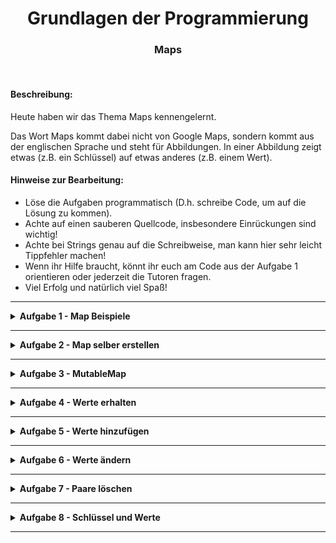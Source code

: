 <h1 align="center">Grundlagen der Programmierung</h1>
<h3 align="center">Maps</h3>
<br>

#### Beschreibung:

Heute haben wir das Thema Maps kennengelernt.

Das Wort Maps kommt dabei nicht von Google Maps, sondern kommt aus der englischen 
Sprache und steht für Abbildungen. In einer Abbildung zeigt etwas
(z.B. ein Schlüssel) auf etwas anderes (z.B. einem Wert).


#### Hinweise zur Bearbeitung:

- Löse die Aufgaben programmatisch (D.h. schreibe Code, um auf die Lösung zu kommen).
- Achte auf einen sauberen Quellcode, insbesondere Einrückungen sind wichtig!
- Achte bei Strings genau auf die Schreibweise, man kann hier sehr leicht Tippfehler machen!
- Wenn ihr Hilfe braucht, könnt ihr euch am Code aus der Aufgabe 1 orientieren
oder jederzeit die Tutoren fragen.
- Viel Erfolg und natürlich viel Spaß!

---

<details>
<summary> <b> Aufgabe 1 - Map Beispiele </b> </summary>

Heute hast du in der Vorlesung Maps und MutableMaps kennengelernt.
Eine Map ist eine Anordnung von Paaren (englisch: entry).
Ein Paar besteht dabei aus einem Schlüssel (englisch: key) und einem Wert (englisch: value).  
- Schaue dir die Datei in Aufgabe1 an und versuche diese zu verstehen. 
- Setze einen Breakpoint in Zeile 6 und führe den Code im Debug-Modus Zeile für Zeile aus. 

**Modul für die Aufgabe:** *Aufgabe1*  
**Datei für die Aufgabe:** *01_MapBeispiele.kt*

</details>

---

<details>
<summary> <b> Aufgabe 2 - Map selber erstellen </b> </summary>

In dieser Aufgabe üben wir das Erstellen von Maps.  
Wenn ihr Hilfe braucht, schaut euch in Aufgabe1 an, wie eine Map bzw. 
eine MutableMap erstellt wurde.  
 
- Vervollständige zuerst die map `telefonNummerListe`, sodass sie zu Beginn diese Paare hat:
```
"Peter" -> 2487503
"Bernd" -> 3465081
"Ludolf" -> 3985292
```

- Vervollständige nun die map mit dem Namen `emailListe`, sodass der Schlüssel 
vom Typ String und der Wert vom Typ String ist. Zusätzlich soll die Map zu Beginn diese Paare haben:
```
"Peter" -> "peter123@gmail.com"
"Sabrina" -> "sabi-cool@gmx.de"
"Tobi" -> "titantobi@gamer.net"
```


**Modul für die Aufgabe:** *Aufgabe2*  
**Datei für die Aufgabe:** *2_MapsAnlegen.kt*


</details>

---

<details>
<summary> <b> Aufgabe 3 - MutableMap </b> </summary>


a) Erstelle eine Map über Waren und ihren Preisen.
- Erstelle eine Map, der Schlüssel ist vom Typ String und
  der Wert ist vom Typ Double.
- Die Map soll initial (also zu Beginn) mit folgenden Paaren gefüllt sein:  
```
"Schokolade" -> 1.99  
"Banane" -> 0.29  
"Yoghurt" -> 0.49  
"Müsli" -> 2.99
```
b) Erstelle eine MutableMap über Personennamen und ihren Lieblingstieren.
- Erstelle eine Map, der Schlüssel ist vom Typ String und
  der Wert ist vom Typ String.
- Die Map soll initial mit folgenden Paaren gefüllt sein:  
``` 
"Berta" -> "Hunde"  
"Frank" -> "Katzen"  
"Luis" -> "Hunde"  
"Sylvia" -> "Eulen"
```

c) Erstelle eine Map über Hausnummern und der Hausfarbe.
- Erstelle eine Map, der Schlüssel ist vom Typ Int und 
  der Wert ist vom Typ String.
- Die Map soll initial mit folgenden Paaren gefüllt sein:  
```
  12 -> "Rot"  
  45 -> "Blau"  
  23 -> "Gelb"  
  28 -> "Grün"  
```
**Modul für die Aufgabe:** *Aufgabe3*  
**Datei für die Aufgabe:** *3_MapsAnlegen.kt*
</details>


---

<details>
<summary> <b> Aufgabe 4 - Werte erhalten </b>
</summary>

In dieser Aufgabe geht es darum, wie man Werte aus einer Map erhält.
Oftmals hat man einen Schlüssel (key) gegeben und möchte den Wert (value) 
haben, auf den der Schlüssel zeigt.

a) Gegeben ist folgende Map:  
```
      "Berta" -> "Hunde"  
      "Frank" -> "Katzen"  
      "Luis" -> "Mäuse"  
      "Sylvia" -> "Eulen"
      "Hans" -> "Fau"
```

Die Map mappt von Person zu ihrem Lieblingstier. Schreibe sie in die Datei. 
Verwende die Index[] Schreibweise, 
wie in Aufgabe 1 oder in der Vorlesung gezeigt, um folgende Werte auszugeben.
- Was ist das Lieblingstier von Frank?
- Was ist das Lieblingstier von Sylvia? 
- Was ist das Lieblingstier von Hans?

b) Gegeben ist folgende Map:  
Die Map mappt von Hausnummer zu Hausfarbe.
```
12 -> "Rot"  
45 -> "Blau"  
23 -> "Gelb"  
28 -> "Grün"  
36 -> "Lila"  
92 -> "Rosa"  
```
- Erstelle eine geeignete Map mit den genannten Paaren.
- Lese den Wert aus der Map aus und weise ihn einer Variable zu,   
gib dann die Variable in der Konsole aus.
- Verwende in deiner Lösung die Index[] Schreibweise, um folgende Werte auszugeben.
  - Welche Hausfarbe hat das Haus mit der Nummer 28? 
  - Welche Hausfarbe hat das Haus mit der Nummer 45?
  - Welche Hausfarbe hat das Haus mit der Nummer 81?

**Modul für die Aufgabe:** *Aufgabe4*  
**Datei für die Aufgabe:** *4_WerteAbfragen.kt*

</details>

---

<details>
<summary> <b> Aufgabe 5 - Werte hinzufügen </b>
</summary>

a) Gegeben ist eine MutableMap, die jeder Person ihr Lieblingstier zuweist..

- Füge der MutableMap die folgenden Paare hinzu.
  - "Tim" -> "Schildkröte"
  - "Fabian" -> "Papagei"
  - "Jannik" -> "Schlange"

b)   
Was passiert, wenn du der MutableMap das Paar "Bernd" -> "Igel" hinzufügst?
Was passiert, wenn du der MutableMap das Paar "Luis" -> "Mäuse" hinzufügst?

c)

- Es ist wieder eine Mutable Map gegeben. 
Diese Map gib uns das Ergebnis einer Zahl als Potenz mit verschiedenen Exponenten.  
Füge dieser Map nun die 3 nächsten Paare hinzu. 
Anschließend drucke die fertige Map auf der Konsole aus.

- Wie sieht das Ergebnis aus, wenn du den Wert der Zahl änderst? 

**Modul für die Aufgabe:** *Aufgabe5*  
**Datei für die Aufgabe:** *5_WerteHinzufügen.kt*

</details>

---
<details>
<summary> <b> Aufgabe 6 - Werte ändern </b>
</summary>

Wir können auch die Werte bereits vorhandener Paare ändern.
Schreibe deine Lösungen in die Datei für diese Aufgabe.

a) Gegeben ist folgende MutableMap:  
Die MutableMap mappt von einer Person zu ihrem Lieblingstier.

- Löse die folgenden Teilaufgaben:
  - Ändere den Wert des Paares "Berta" -> "Hunde" zu "Berta" -> "Esel"
  - Ändere den Wert des Paares "Sylvia" -> "Eulen" zu "Sylvia" -> "Pferde"
  - Ändere den Wert des Paares "Frank" -> "Katzen" zu "Frank" -> "Spechte"
  - Ändere den Wert des Paares "Luis" -> "Mäuse" zu "Luis" -> "Spechte"

b) Fragen:
- Kann eine Map oder MutableMap diese zwei Paare enthalten?  
    "Berta" -> "Hunde"    
    "Berta" -> "Katzen"
  - Falls nein, was müsste man ändern, damit es möglich ist?

**Modul für die Aufgabe:** *Aufgabe6*  
**Datei für die Aufgabe:** *6_WerteHinzufügen.kt*
</details>

---
<details>
<summary> <b> Aufgabe 7 - Paare löschen </b>
</summary>

In dieser Aufgabe geht es um das Löschen von Paaren in Maps.

Gegeben ist folgende MutableMap:  
Die MutableMap mappt von einer Person zu ihrem Lieblingstier.

a)
- Löse die folgenden Teilaufgaben:
  - Verwende den Schlüssel "Frank", um das Paar "Frank" -> "Katzen" aus der MutableMap zu löschen.
  - Verwende den Schlüssel "Hans", um das Paar "Hans" -> "Fau" aus der MutableMap zu löschen.
  - Gebe die MutableMap aus. Die MutableMap sollte jetzt nur noch aus den folgenden Einträgen bestehen:  
```
  "Berta" -> "Hunde"  
  "Luis" -> "Mäuse"  
  "Sylvia" -> "Eulen"
```

b)
- Verwende jetzt den Schlüssel "Luis" und den Wert "Mäuse" um das Paar 
"Luis" -> "Mäuse" aus der MutableMap zu entfernen.  
Weise den Rückgabewert der .remove()-Funktion einer Variable zu und gib diese Variable in der Konsole aus.

- Verwende jetzt die Funktion remove(schlüssel, wert)
(in der Vorlesung dargestellt als remove(key, value)) mit folgenden 
Schlüssel "Frank" und Wert "Mäuse". Weise den Rückgabewert einer Variable zu und gib 
diese Variable in der Konsole aus.
  - Was wird ausgegeben? Und wieso?

**Modul für die Aufgabe:** *Aufgabe7*  
**Datei für die Aufgabe:** *7_PaareLöschen.kt*
</details>

---

<details>
<summary> <b> Aufgabe 8 - Schlüssel und Werte </b> </summary>

a)

Gegeben ist die folgende Map, die Fahrzeuge zu ihrer Geschwindigkeit in Km/h mappt:

    "Auto" -> 120.5
    "Flugzeug" -> 755.2
    "Fahrrad" -> 22.0
    "Tretroller" -> 15.7

- Erstelle eine passende Map, die initial die genannten Paare besitzt.
- Weise alle Schlüssel einer Variable zu und gib die Variable in der Konsole aus.
- Weise alle Werte einer Variable zu und gib die Variable in der Konsole aus.
- Stimmen die ausgegebenen Schlüssel und Werte mit denen der Map überein?
- Wende die entsprechende Konvertierungsfunktion an, um die Schlüssel und Werte als Listen abzuspeichern.
Du kannst dafür gerne die oben-erstellten Variablen anpassen.


b) 

- Benutze eine Listenfunktion, um die höchste Geschwindigkeit aus den Werten abzulesen. 
Speichere dir diesen Wert in einer Variable ab.
- Verwende eine Listenfunktion, um den Index von dieser Geschwindigkeit in der Werteliste zu finden. 
- Setze den gefundenen Index ein, um das entsprechende Fahrzeug auf der Konsole auszugeben. 

**Modul für die Aufgabe:** *Aufgabe8*  
**Datei für die Aufgabe:** *8_SchluesselUndWerte.kt*
</details>


---
